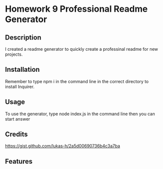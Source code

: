 # Homework 9 Professional Readme Generator

## Description

I created a readme generator to quickly create a professinal readme for new projects.

## Installation

Remember to type npm i in the command line in the correct directory to install Inquirer.

## Usage

To use the generator, type node index.js in the command line then you can start answer 

## Credits

https://gist.github.com/lukas-h/2a5d00690736b4c3a7ba

## Features
